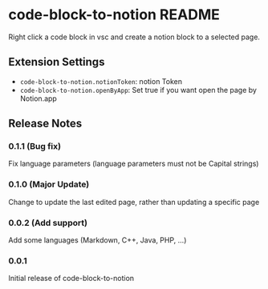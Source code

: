 # code-block-to-notion README

Right click a code block in vsc and create a notion block to a selected page.

## Extension Settings

* `code-block-to-notion.notionToken`: notion Token
* `code-block-to-notion.openByApp`: Set true if you want open the page by Notion.app


## Release Notes

### 0.1.1 (Bug fix)

Fix language parameters (language parameters must not be Capital strings)

### 0.1.0 (Major Update)

Change to update the last edited page, rather than updating a specific page

### 0.0.2 (Add support)

Add some languages (Markdown, C++, Java, PHP, ...)

### 0.0.1

Initial release of code-block-to-notion